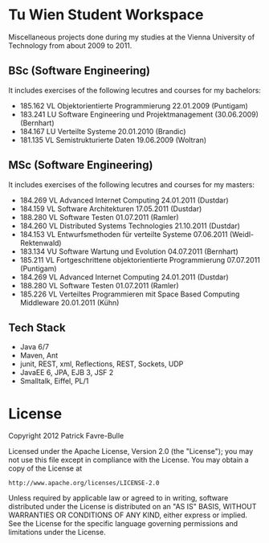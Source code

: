 # Tu Wien Student Workspace

Miscellaneous projects done during my studies at the Vienna University of Technology from about 2009 to 2011.

## BSc (Software Engineering)
It includes exercises of the following lecutres and courses for my bachelors:

* 185.162	VL	Objektorientierte Programmierung 22.01.2009	(Puntigam)
* 183.241	LU	Software Engineering und Projektmanagement (30.06.2009) (Bernhart)
* 184.167	LU	Verteilte Systeme 20.01.2010 (Brandic)
* 181.135	VL	Semistrukturierte Daten	19.06.2009	(Woltran)

## MSc (Software Engineering)
It includes exercises of the following lecutres and courses for my masters:

* 184.269	VL	Advanced Internet Computing	24.01.2011 (Dustdar)
* 184.159	VL	Software Architekturen 17.05.2011 (Dustdar)
* 188.280	VL	Software Testen 01.07.2011 (Ramler)
* 184.260	VL	Distributed Systems Technologies 21.10.2011 (Dustdar)
* 184.153	VL	Entwurfsmethoden für verteilte Systeme 07.06.2011 (Weidl-Rektenwald)
* 183.134	VU	Software Wartung und Evolution 04.07.2011 (Bernhart)
* 185.211	VL	Fortgeschrittene objektorientierte Programmierung 07.07.2011 (Puntigam)
* 184.269	VL	Advanced Internet Computing 24.01.2011 (Dustdar)
* 188.280	VL	Software Testen 01.07.2011 (Ramler)
* 185.226	VL	Verteiltes Programmieren mit Space Based Computing Middleware 20.01.2011 (Kühn)

## Tech Stack

* Java 6/7  
* Maven, Ant
* junit, REST, xml, Reflections, REST, Sockets, UDP
* JavaEE 6, JPA, EJB 3, JSF 2
* Smalltalk, Eiffel, PL/1

# License

Copyright 2012 Patrick Favre-Bulle

Licensed under the Apache License, Version 2.0 (the "License");
you may not use this file except in compliance with the License.
You may obtain a copy of the License at

    http://www.apache.org/licenses/LICENSE-2.0

Unless required by applicable law or agreed to in writing, software
distributed under the License is distributed on an "AS IS" BASIS,
WITHOUT WARRANTIES OR CONDITIONS OF ANY KIND, either express or implied.
See the License for the specific language governing permissions and
limitations under the License.
